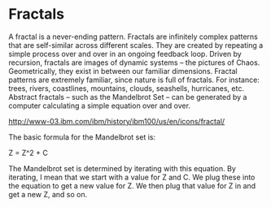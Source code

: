 # Fractals
A fractal is a never-ending pattern. Fractals are infinitely complex patterns that are self-similar across different scales. They are created by repeating a simple process over and over in an ongoing feedback loop. Driven by recursion, fractals are images of dynamic systems – the pictures of Chaos. Geometrically, they exist in between our familiar dimensions. Fractal patterns are extremely familiar, since nature is full of fractals. For instance: trees, rivers, coastlines, mountains, clouds, seashells, hurricanes, etc. Abstract fractals – such as the Mandelbrot Set – can be generated by a computer calculating a simple equation over and over.

http://www-03.ibm.com/ibm/history/ibm100/us/en/icons/fractal/

The basic formula for the Mandelbrot set is:

Z = Z^2 + C

The Mandelbrot set is determined by iterating with this equation.  By iterating, I mean that we start with a value for Z and C. We plug these into the equation to get a new value for Z.  We then plug that value for Z in and get a new Z, and so on.

